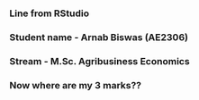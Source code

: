 ### Line from RStudio
### Student name - Arnab Biswas (AE2306)
### Stream - M.Sc. Agribusiness Economics
### Now where are my 3 marks??
